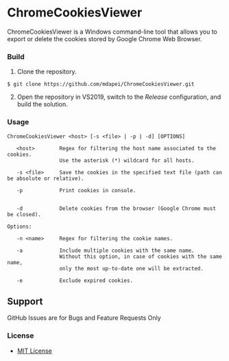 # ChromeCookiesViewer
ChromeCookiesViewer is a Windows command-line tool that allows you to export or delete the cookies stored by Google Chrome Web Browser.

### Build
1. Clone the repository.
```
$ git clone https://github.com/mdapei/ChromeCookiesViewer.git
```
2. Open the repository in VS2019, switch to the _Release_ configuration, and build the solution.

### Usage
```
ChromeCookiesViewer <host> [-s <file> | -p | -d] [OPTIONS]

   <host>        Regex for filtering the host name associated to the cookies.
                 Use the asterisk (*) wildcard for all hosts.

   -s <file>     Save the cookies in the specified text file (path can be absolute or relative).

   -p            Print cookies in console.


   -d            Delete cookies from the browser (Google Chrome must be closed).

Options:

   -n <name>     Regex for filtering the cookie names.

   -a            Include multiple cookies with the same name.
                 Without this option, in case of cookies with the same name,
                 only the most up-to-date one will be extracted.

   -e            Exclude expired cookies.
```
## Support
GitHub Issues are for Bugs and Feature Requests Only

### License
- [MIT License](https://spdx.org/licenses/MIT.html)
